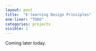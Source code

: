 ```yaml
---
layout: post
title:  "E-learning Design Principles"
one-liner: "TODO"
categories: projects
visible: 1
---
```


Coming later today.
